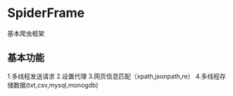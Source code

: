 # SpiderFrame
基本爬虫框架
## 基本功能  
1.多线程发送请求
2.设置代理
3.网页信息匹配（xpath,jsonpath,re）
4.多线程存储数据(txt,csv,mysql,monogdb)
